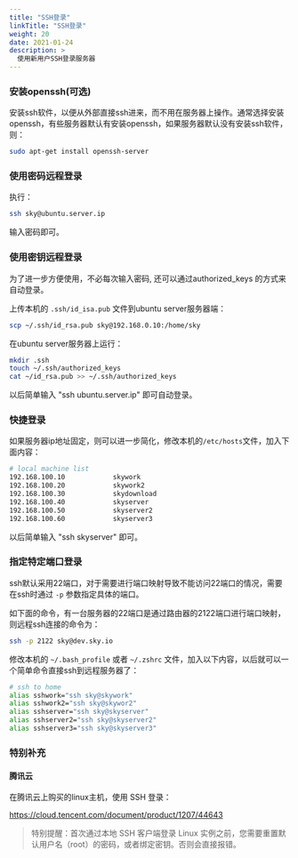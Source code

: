 ```yaml
---
title: "SSH登录"
linkTitle: "SSH登录"
weight: 20
date: 2021-01-24
description: >
  使用新用户SSH登录服务器
---
```


### 安装openssh(可选)

安装ssh软件，以便从外部直接ssh进来，而不用在服务器上操作。通常选择安装openssh，有些服务器默认有安装openssh，如果服务器默认没有安装ssh软件，则：

```bash
sudo apt-get install openssh-server
```

### 使用密码远程登录

执行：

```bash
ssh sky@ubuntu.server.ip
```

输入密码即可。

### 使用密钥远程登录

为了进一步方便使用，不必每次输入密码, 还可以通过authorized_keys 的方式来自动登录。

上传本机的 `.ssh/id_isa.pub` 文件到ubuntu server服务器端：

```bash
scp ~/.ssh/id_rsa.pub sky@192.168.0.10:/home/sky 
```

在ubuntu server服务器上运行：

```bash
mkdir .ssh
touch ~/.ssh/authorized_keys
cat ~/id_rsa.pub >> ~/.ssh/authorized_keys
```

以后简单输入 "ssh ubuntu.server.ip" 即可自动登录。

### 快捷登录

如果服务器ip地址固定，则可以进一步简化，修改本机的`/etc/hosts`文件，加入下面内容：

```bash
# local machine list
192.168.100.10            skywork
192.168.100.20            skywork2
192.168.100.30            skydownload
192.168.100.40            skyserver
192.168.100.50            skyserver2
192.168.100.60            skyserver3
```

以后简单输入 "ssh skyserver" 即可。

### 指定特定端口登录

ssh默认采用22端口，对于需要进行端口映射导致不能访问22端口的情况，需要在ssh时通过 `-p` 参数指定具体的端口。

如下面的命令，有一台服务器的22端口是通过路由器的2122端口进行端口映射，则远程ssh连接的命令为：

```bash
ssh -p 2122 sky@dev.sky.io
```

修改本机的 `~/.bash_profile` 或者 `~/.zshrc` 文件，加入以下内容，以后就可以一个简单命令直接ssh到远程服务器了：

```bash
# ssh to home
alias sshwork="ssh sky@skywork"
alias sshwork2="ssh sky@skywor2"
alias sshserver="ssh sky@skyserver"
alias sshserver2="ssh sky@skyserver2"
alias sshserver3="ssh sky@skyserver3"
```

### 特别补充

#### 腾讯云

在腾讯云上购买的linux主机，使用 SSH 登录：

https://cloud.tencent.com/document/product/1207/44643

>  特别提醒：首次通过本地 SSH 客户端登录 Linux 实例之前，您需要重置默认用户名（root）的密码，或者绑定密钥。否则会直接报错。

